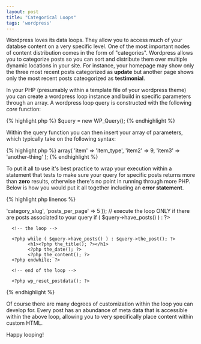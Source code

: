 ```yaml
---
layout: post
title: "Categorical Loops"
tags: 'wordpress'
---
```


Wordpress loves its data loops. They allow you to access much of your databse content on a very specific level. One of the most important nodes of content distribution comes in the form of "categories". Wordpress allows you to categorize posts so you can sort and distribute them over multiple dynamic locations in your site. For instance, your homepage may show only the three most recent posts categorized as **update** but another page shows only the most recent posts cateogorized as **testimonial**. 

In your PHP (presumably within a template file of your wordpress theme) you can create a wordpress loop instance and build in specific parameters through an array. A wordpress loop query is constructed with the following *core* function:

{% highlight php %}
$query = new WP_Query();
{% endhighlight %}

Within the query function you can then insert your array of parameters, which typically take on the following syntax:

{% highlight php %}
array(
	'item' => 'item_type',
	'item2' => 9,
	'item3' => 'another-thing'
);
{% endhighlight %}

To put it all to use it's best practice to wrap your execution within a statement that tests to make sure your query for specific posts returns more than **zero** results, otherwise there's no point in running through more PHP. Below is how you would put it all together including an **error statement**.

{% highlight php linenos %}
<?php
// build your query
$query = new WP_Query( array('category_name' => 'category_slug', 'posts_per_page' => 5 ));

// execute the loop ONLY if there are posts associated to your query
if ( $query->have_posts() ) : ?>

      <!-- the loop -->

      <?php while ( $query->have_posts() ) : $query->the_post(); ?>
            <h1><?php the_title(); ?></h1>
            <?php the_date(); ?>
            <?php the_content(); ?>
      <?php endwhile; ?>

      <!-- end of the loop -->

      <?php wp_reset_postdata(); ?>

<?php else:  ?>
  <p><?php _e( 'Sorry, no posts matched your criteria.' ); ?></p>
<?php endif; ?>
{% endhighlight %}

Of course there are many degrees of customization within the loop you can develop for. Every post has an abundance of meta data that is accessible within the above loop, allowing you to very specifically place content within custom HTML.

Happy looping!